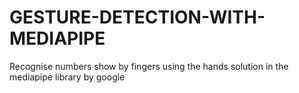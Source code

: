 # GESTURE-DETECTION-WITH-MEDIAPIPE
Recognise numbers show by fingers using the hands solution in the mediapipe library by google
